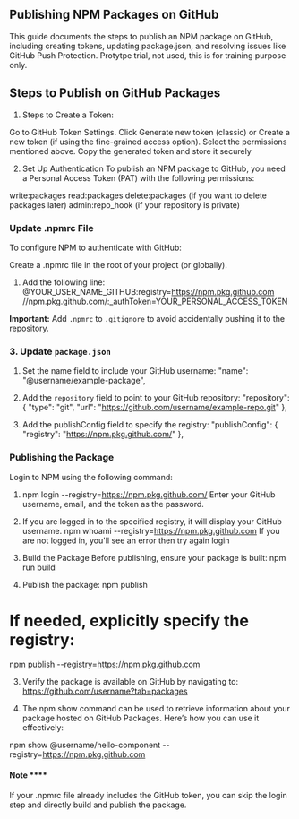 ## Publishing NPM Packages on GitHub
 This guide documents the steps to publish an NPM package on GitHub, including creating tokens, updating package.json, and resolving issues like GitHub Push Protection. Protytpe trial, not used, this is for training purpose only.

## Steps to Publish on GitHub Packages

1. Steps to Create a Token:

Go to GitHub Token Settings.
Click Generate new token (classic) or Create a new token (if using the fine-grained access option).
Select the permissions mentioned above.
Copy the generated token and store it securely


2. Set Up Authentication To publish an NPM package to GitHub, you need a Personal Access Token (PAT) with the following permissions:

write:packages
read:packages
delete:packages (if you want to delete packages later)
admin:repo_hook (if your repository is private)


### Update .npmrc File
To configure NPM to authenticate with GitHub:

Create a .npmrc file in the root of your project (or globally).

1. Add the following line:
@YOUR_USER_NAME_GITHUB:registry=https://npm.pkg.github.com
//npm.pkg.github.com/:_authToken=YOUR_PERSONAL_ACCESS_TOKEN

**Important:** Add `.npmrc` to `.gitignore` to avoid accidentally pushing it to the repository.

### 3. **Update `package.json`**


1. Set the name field to include your GitHub username:
  "name": "@username/example-package",            

3. Add the `repository` field to point to your GitHub repository:
  "repository": {
    "type": "git",
    "url": "https://github.com/username/example-repo.git"
  },

3. Add the publishConfig field to specify the registry:
  "publishConfig": {
    "registry": "https://npm.pkg.github.com/"
  },
  

### Publishing the Package
Login to NPM using the following command:

1. npm login --registry=https://npm.pkg.github.com/
Enter your GitHub username, email, and the token as the password.

2. If you are logged in to the specified registry, it will display your GitHub username.
npm whoami --registry=https://npm.pkg.github.com
If you are not logged in, you'll see an error then try again login

3. Build the Package Before publishing, ensure your package is built:
npm run build

2. Publish the package:
npm publish 
# If needed, explicitly specify the registry:
npm publish --registry=https://npm.pkg.github.com

3. Verify the package is available on GitHub by navigating to:
https://github.com/username?tab=packages

4. The npm show command can be used to retrieve information about your package hosted on GitHub Packages. Here’s how you can use it effectively:

npm show @username/hello-component --registry=https://npm.pkg.github.com


#### Note ****
If your .npmrc file already includes the GitHub token, you can skip the login step and directly build and publish the package.
